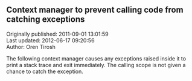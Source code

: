 ## Context manager to prevent calling code from catching exceptions  
Originally published: 2011-09-01 13:01:59  
Last updated: 2012-06-17 09:20:56  
Author: Oren Tirosh  
  
The following context manager causes any exceptions raised inside it to print a stack trace and exit immediately. The calling scope is not given a chance to catch the exception.